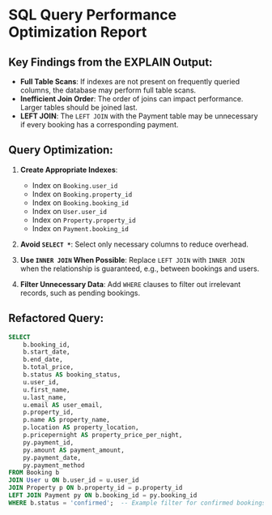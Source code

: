 # SQL Query Performance Optimization Report

## Key Findings from the EXPLAIN Output:
- **Full Table Scans**: If indexes are not present on frequently queried columns, the database may perform full table scans.
- **Inefficient Join Order**: The order of joins can impact performance. Larger tables should be joined last.
- **LEFT JOIN**: The `LEFT JOIN` with the Payment table may be unnecessary if every booking has a corresponding payment.

## Query Optimization:
1. **Create Appropriate Indexes**:
   - Index on `Booking.user_id`
   - Index on `Booking.property_id`
   - Index on `Booking.booking_id`
   - Index on `User.user_id`
   - Index on `Property.property_id`
   - Index on `Payment.booking_id`
   
2. **Avoid `SELECT *`**: Select only necessary columns to reduce overhead.

3. **Use `INNER JOIN` When Possible**: Replace `LEFT JOIN` with `INNER JOIN` when the relationship is guaranteed, e.g., between bookings and users.

4. **Filter Unnecessary Data**: Add `WHERE` clauses to filter out irrelevant records, such as pending bookings.

## Refactored Query:
```sql
SELECT 
    b.booking_id,
    b.start_date,
    b.end_date,
    b.total_price,
    b.status AS booking_status,
    u.user_id,
    u.first_name,
    u.last_name,
    u.email AS user_email,
    p.property_id,
    p.name AS property_name,
    p.location AS property_location,
    p.pricepernight AS property_price_per_night,
    py.payment_id,
    py.amount AS payment_amount,
    py.payment_date,
    py.payment_method
FROM Booking b
JOIN User u ON b.user_id = u.user_id
JOIN Property p ON b.property_id = p.property_id
LEFT JOIN Payment py ON b.booking_id = py.booking_id
WHERE b.status = 'confirmed';  -- Example filter for confirmed bookings
